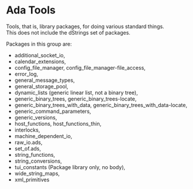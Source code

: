 # Ada Tools

Tools, that is, library packages, for doing various standard things.  
This does not include the dStrings set of packages.

Packages in this group are:
- additional_socket_io,
- calendar_extensions,
- config_file_manager, config_file_manager-file_access,
- error_log,
- general_message_types,
- general_storage_pool,
- dynamic_lists (generic linear list, not a binary tree),
- generic_binary_trees, generic_binary_trees-locate,
- generic_binary_trees_with_data, generic_binary_trees_with_data-locate,
- generic_command_parameters,
- generic_versions,
- host_functions, host_functions_thin,
- interlocks,
- machine_dependent_io,
- raw_io.ads,
- set_of.ads,
- string_functions,
- string_conversions,
- tui_constants (Package library only, no body),
- wide_string_maps,
- xml_primitives
